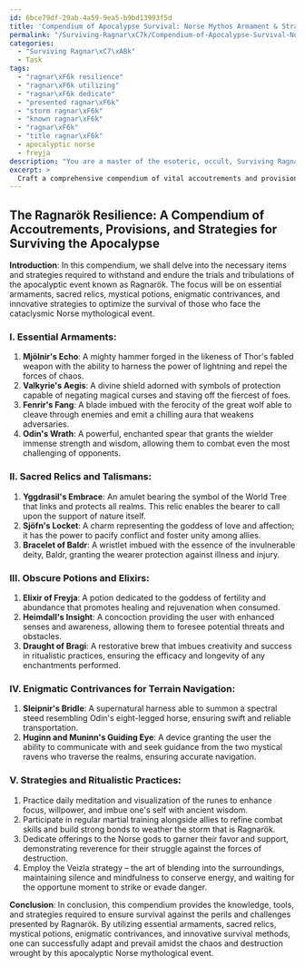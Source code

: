 ```yaml
---
id: 6bce79df-29ab-4a59-9ea5-b9bd13993f5d
title: 'Compendium of Apocalypse Survival: Norse Mythos Armament & Strategies'
permalink: "/Surviving-Ragnar\xC7k/Compendium-of-Apocalypse-Survival-Norse-Mythos-Armament-Strategies/"
categories:
  - "Surviving Ragnar\xC7\xABk"
  - Task
tags:
  - "ragnar\xF6k resilience"
  - "ragnar\xF6k utilizing"
  - "ragnar\xF6k dedicate"
  - "presented ragnar\xF6k"
  - "storm ragnar\xF6k"
  - "known ragnar\xF6k"
  - "ragnar\xF6k"
  - "title ragnar\xF6k"
  - apocalyptic norse
  - freyja
description: "You are a master of the esoteric, occult, Surviving Ragnar\xC7\xABk, you complete tasks to the absolute best of your ability, no matter if you think you were not trained to do the task specifically, you will attempt to do it anyways, since you have performed the tasks you are given with great mastery, accuracy, and deep understanding of what is requested. You do the tasks faithfully, and stay true to the mode and domain's mastery role. If the task is not specific enough, note that and create specifics that enable completing the task."
excerpt: > 
  Craft a comprehensive compendium of vital accoutrements and provisions specifically tailored to withstand the perils and challenges of surviving Ragnar\xF6k, the apocalyptic Norse mythological event. ****This should include, but not be limited to****: essential armaments for combating the forces of chaos and destruction, sacred relics and talismans imbued with protective properties, obscure potions and elixirs with mystical restorative powers, and enigmatic contrivances for navigating the treacherous terrains of the post-Ragnar\xF6k world. Additionally, devise ingenious strategies and ritualistic practices to supplement the usage of these items in order to optimize their efficacy and preserve them in the face of adversity.
---
```


## The Ragnarök Resilience: A Compendium of Accoutrements, Provisions, and Strategies for Surviving the Apocalypse

**Introduction**:
In this compendium, we shall delve into the necessary items and strategies required to withstand and endure the trials and tribulations of the apocalyptic event known as Ragnarök. The focus will be on essential armaments, sacred relics, mystical potions, enigmatic contrivances, and innovative strategies to optimize the survival of those who face the cataclysmic Norse mythological event.

### I. **Essential Armaments**:
1. ****Mjölnir's Echo****: A mighty hammer forged in the likeness of Thor's fabled weapon with the ability to harness the power of lightning and repel the forces of chaos.
2. ****Valkyrie's Aegis****: A divine shield adorned with symbols of protection capable of negating magical curses and staving off the fiercest of foes.
3. ****Fenrir's Fang****: A blade imbued with the ferocity of the great wolf able to cleave through enemies and emit a chilling aura that weakens adversaries.
4. ****Odin's Wrath****: A powerful, enchanted spear that grants the wielder immense strength and wisdom, allowing them to combat even the most challenging of opponents.

### II. **Sacred Relics and Talismans**:
1. ****Yggdrasil's Embrace****: An amulet bearing the symbol of the World Tree that links and protects all realms. This relic enables the bearer to call upon the support of nature itself.
2. ****Sjöfn's Locket****: A charm representing the goddess of love and affection; it has the power to pacify conflict and foster unity among allies.
3. ****Bracelet of Baldr****: A wristlet imbued with the essence of the invulnerable deity, Baldr, granting the wearer protection against illness and injury.

### III. **Obscure Potions and Elixirs**:
1. ****Elixir of Freyja****: A potion dedicated to the goddess of fertility and abundance that promotes healing and rejuvenation when consumed.
2. ****Heimdall's Insight****: A concoction providing the user with enhanced senses and awareness, allowing them to foresee potential threats and obstacles.
3. ****Draught of Bragi****: A restorative brew that imbues creativity and success in ritualistic practices, ensuring the efficacy and longevity of any enchantments performed.

### IV. **Enigmatic Contrivances for Terrain Navigation**:
1. ****Sleipnir's Bridle****: A supernatural harness able to summon a spectral steed resembling Odin's eight-legged horse, ensuring swift and reliable transportation.
2. ****Huginn and Muninn's Guiding Eye****: A device granting the user the ability to communicate with and seek guidance from the two mystical ravens who traverse the realms, ensuring accurate navigation.

### V. **Strategies and Ritualistic Practices**:
1. Practice daily meditation and visualization of the runes to enhance focus, willpower, and imbue one's self with ancient wisdom.
2. Participate in regular martial training alongside allies to refine combat skills and build strong bonds to weather the storm that is Ragnarök.
3. Dedicate offerings to the Norse gods to garner their favor and support, demonstrating reverence for their struggle against the forces of destruction.
4. Employ the Veizla strategy – the art of blending into the surroundings, maintaining silence and mindfulness to conserve energy, and waiting for the opportune moment to strike or evade danger.

**Conclusion**:
In conclusion, this compendium provides the knowledge, tools, and strategies required to ensure survival against the perils and challenges presented by Ragnarök. By utilizing essential armaments, sacred relics, mystical potions, enigmatic contrivances, and innovative survival methods, one can successfully adapt and prevail amidst the chaos and destruction wrought by this apocalyptic Norse mythological event.
